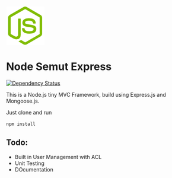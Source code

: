 ![ExpressJS 4 Starter](https://raw.githubusercontent.com/dwisetiyadi/node-semut-express/master/public/img/logo.png)

Node Semut Express
==========================
[![Dependency Status](https://david-dm.org/dwisetiyadi/node-semut-express.svg)](https://david-dm.org/dwisetiyadi/node-semut-express)

This is a Node.js tiny MVC Framework, build using Express.js and Mongoose.js.

Just clone and run

```bash
npm install
```

## Todo:
- Built in User Management with ACL
- Unit Testing
- DOcumentation
